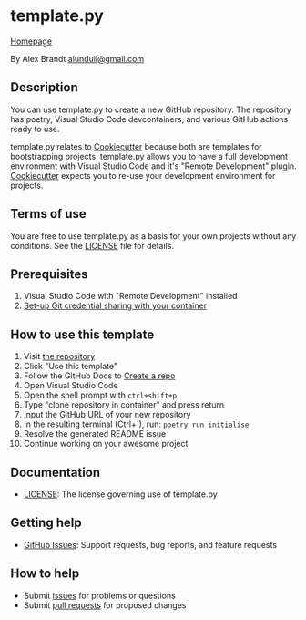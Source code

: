 <!-- vale RedHat.Headings = NO -->
# template.py
<!-- vale RedHat.Headings = YES -->

[Homepage][repository]

By Alex Brandt <alunduil@gmail.com>

## Description

You can use template.py to create a new GitHub repository. The repository has
poetry, Visual Studio Code devcontainers, and various GitHub actions ready to use.

template.py relates to [Cookiecutter] because both are templates for
bootstrapping projects.  template.py allows you to have a full development
environment with Visual Studio Code and it's "Remote Development" plugin.
[Cookiecutter] expects you to re-use your development environment for
projects.

## Terms of use

You are free to use template.py as a basis for your own projects without any
conditions. See the [LICENSE] file for details.

## Prerequisites

1. Visual Studio Code with "Remote Development" installed
2. [Set-up Git credential sharing with your container](GIT-SETUP.md)

## How to use this template

1. Visit [the repository][repository]
1. Click "Use this template"
1. Follow the GitHub Docs to [Create a repo][create a repo]
1. Open Visual Studio Code
1. Open the shell prompt with `ctrl+shift+p`
1. Type "clone repository in container" and press return
1. Input the GitHub URL of your new repository
1. In the resulting terminal (Ctrl+\`), run: `poetry run initialise`
1. Resolve the generated README issue
1. Continue working on your awesome project

## Documentation

* [LICENSE]: The license governing use of template.py

## Getting help

* [GitHub Issues][issues]: Support requests, bug reports, and feature requests

## How to help

* Submit [issues] for problems or questions
* Submit [pull requests] for proposed changes

[create a repo]: https://docs.github.com/en/get-started/quickstart/create-a-repo
[issues]: https://github.com/alunduil/template.py/issues
[LICENSE]: ./LICENSE
[pull requests]: https://github.com/alunduil/template.py/pulls
[repository]: https://github.com/alunduil/template.py
[Cookiecutter]: https://github.com/cookiecutter/cookiecutter
